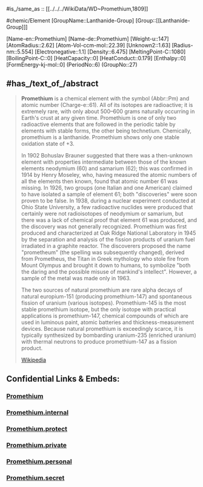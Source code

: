 ﻿---
type: Element
SpocWebEntityId: 21957
has_id_wikidata: Q1809
named_after: '[[_Standards/WikiData/WD~Prometheus,83160]]'
part_of:
- "[[_Standards/WikiData/WD~period 6,239813]]"
- '[[_Standards/WikiData/WD~lanthanide,19569]]'
discoverer_or_inventor:
- "[[_Standards/WikiData/WD~Charles D. Coryell,260328]]"
- "[[_Standards/WikiData/WD~Jacob Akiba Marinsky,904506]]"
- "[[_Standards/WikiData/WD~Lawrence E. Glendenin,904562]]"
location_of_discovery: "[[_Standards/WikiData/WD~Oak Ridge National Laboratory,714439]]"
instance_of:
- "[[_Standards/WikiData/WD~synthetic element,755992]]"
- "[[_Standards/WikiData/WD~chemical element,11344]]"
described_by_source: "[[_Standards/WikiData/WD~Armenian Soviet Encyclopedia,2657718]]"
maintained_by_WikiProject: "[[_Standards/WikiData/WD~WikiProject Elements,11165030]]"
UMLS_CUI: C0033406
image: "http://commons.wikimedia.org/wiki/Special:FilePath/Promethium-147%20solution.jpg"
follows: '[[_Standards/WikiData/WD~neodymium,1388]]'
has_characteristic: '[[_Standards/WikiData/WD~radioactivity,11448]]'
oxidation_state:
- 2
- 3
atomic_number: 61
ionic_radius:
- 0.97
- 1.09
electronegativity: 1.13
PubChem_CID: 23944
OmegaWiki_Defined_Meaning: 343233
Gmelin_number: 16237
chemical_formula: Pm
element_symbol: Pm
pronunciation_audio: "http://commons.wikimedia.org/wiki/Special:FilePath/LL-Q150%20%28fra%29-Guilhelma-prom%C3%A9thium.wav"
related_image: "http://commons.wikimedia.org/wiki/Special:FilePath/Promethium%20spectrum%20visible.png"
canonical_SMILES: '[Pm]'
EC_number: 231-121-9
CAS_Registry_Number: 7440-12-2
MeSH_tree_code:
- D01.268.271.720
- D01.268.558.362.875
- D01.496.749.305.720
- D01.552.550.399.875
DSSTOX_compound_identifier: DTXCID9027738
InChI: InChI=1S/Pm
Commons_gallery: Promethium
Commons_category: Promethium
InChIKey: VQMWBBYLQSCNPO-UHFFFAOYSA-N
UNII: ZGV62C09KN
Unicode_character: 鉕
time_of_discovery_or_invention: "1945"
---

#is_/same_as :: [[../../../WikiData/WD~Promethium,1809]] 


#chemic/Element 
[GroupName::Lanthanide-Group]
[Group::[[Lanthanide-Group]]]


[Name-en::Promethium]
[Name-de::Promethium]
[Weight-u::147]
[AtomRadius::2.62]
[Atom-Vol-ccm-mol::22.39]
[Unknown2::1.63]
[Radius-nm::5.554]
[Electronegative::1.1]
[Density::6.475]
[MeltingPoint-C::1080]
[BoilingPoint-C::0]
[HeatCapacity::0]
[HeatConduct::0.179]
[Enthalpy::0]
[FormEnergy-kj-mol::0]
(PeriodNo::6)
(GroupNo::27)


## #has_/text_of_/abstract 


> **Promethium** is a chemical element with the symbol (Abbr::Pm) and atomic number (Charge-e::61). All of its isotopes are radioactive; it is extremely rare, with only about 500–600 grams naturally occurring in Earth's crust at any given time. Promethium is one of only two radioactive elements that are followed in the periodic table by elements with stable forms, the other being technetium. Chemically, promethium is a lanthanide. Promethium shows only one stable oxidation state of +3.
>
> In 1902 Bohuslav Brauner suggested that there was a then-unknown element with properties intermediate between those of the known elements neodymium (60) and samarium (62); this was confirmed in 1914 by Henry Moseley, who, having measured the atomic numbers of all the elements then known, found that atomic number 61 was missing. In 1926, two groups (one Italian and one American) claimed to have isolated a sample of element 61; both "discoveries" were soon proven to be false. In 1938, during a nuclear experiment conducted at Ohio State University, a few radioactive nuclides were produced that certainly were not radioisotopes of neodymium or samarium, but there was a lack of chemical proof that element 61 was produced, and the discovery was not generally recognized. Promethium was first produced and characterized at Oak Ridge National Laboratory in 1945 by the separation and analysis of the fission products of uranium fuel irradiated in a graphite reactor. The discoverers proposed the name "prometheum" (the spelling was subsequently changed), derived from Prometheus, the Titan in Greek mythology who stole fire from Mount Olympus and brought it down to humans, to symbolize "both the daring and the possible misuse of mankind's intellect". However, a sample of the metal was made only in 1963.
>
> The two sources of natural promethium are rare alpha decays of natural europium-151 (producing promethium-147) and spontaneous fission of uranium (various isotopes). Promethium-145 is the most stable promethium isotope, but the only isotope with practical applications is promethium-147, chemical compounds of which are used in luminous paint, atomic batteries and thickness-measurement devices. Because natural promethium is exceedingly scarce, it is typically synthesized by bombarding uranium-235 (enriched uranium) with thermal neutrons to produce promethium-147 as a fission product.
>
> [Wikipedia](https://en.wikipedia.org/wiki/Promethium)




## Confidential Links & Embeds: 

### [Promethium](/_public/chemic/chemic~Elements/Lanthanide-Group/Promethium.md) 

### [Promethium.internal](/_internal/chemic/chemic~Elements/Lanthanide-Group/Promethium.internal.md) 

### [Promethium.protect](/_protect/chemic/chemic~Elements/Lanthanide-Group/Promethium.protect.md) 

### [Promethium.private](/_private/chemic/chemic~Elements/Lanthanide-Group/Promethium.private.md) 

### [Promethium.personal](/_personal/chemic/chemic~Elements/Lanthanide-Group/Promethium.personal.md) 

### [Promethium.secret](/_secret/chemic/chemic~Elements/Lanthanide-Group/Promethium.secret.md) 
